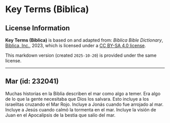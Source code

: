 # Key Terms (Biblica)

## License Information

**Key Terms (Biblica)** is based on and adapted from: _Biblica Bible Dictionary_, [Biblica, Inc.](https://www.biblica.com/), 2023, which is licensed under a [CC BY-SA 4.0 license](https://creativecommons.org/licenses/by-sa/4.0/legalcode.en).

This markdown version (created `2025-10-20`) is provided under the same license.



--------------------------------

## Mar (id: 232041)

Muchas historias en la Biblia describen el mar como algo a temer. Era algo de lo que la gente necesitaba que Dios los salvara. Esto incluye a los israelitas cruzando el Mar Rojo. Incluye a Jonás cuando fue arrojado al mar. Incluye a Jesús cuando calmó la tormenta en el mar. Incluye la visión de Juan en el Apocalipsis de la bestia que salío del mar.


